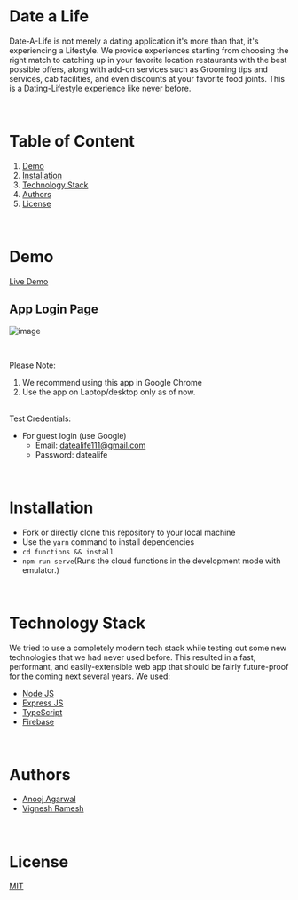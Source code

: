 # Date a Life 

Date-A-Life is not merely a dating application it's more than that, it's experiencing a Lifestyle. We provide experiences starting from choosing the right match to catching up in your favorite location restaurants with the best possible offers, along with add-on services such as Grooming tips and services, cab facilities, and even discounts at your favorite food joints. This is a Dating-Lifestyle experience like never before.

<br/>

# Table of Content

1. [Demo](#demo)
2. [Installation](#installation)
3. [Technology Stack](#technology-stack)
4. [Authors](#authors)
5. [License](#license)

<br/>

# Demo

[Live Demo](https://date-a-life.web.app/login)

## App Login Page
![image](https://user-images.githubusercontent.com/12935725/145683593-22021bca-5e8f-4189-829d-42da487c1433.png)

<br/>

Please Note:

1. We recommend using this app in Google Chrome
2. Use the app on Laptop/desktop only as of now.

<br/>
Test Credentials:

- For guest login (use Google)
  - Email: datealife111@gmail.com
  - Password: datealife

<br/>

# Installation

- Fork or directly clone this repository to your local machine
- Use the `yarn` command to install dependencies
- `cd functions && install`
- `npm run serve`(Runs the cloud functions in the development mode with emulator.)

<br/>

# Technology Stack

We tried to use a completely modern tech stack while testing out some new technologies that we had never used before. This resulted in a fast, performant, and easily-extensible web app that should be fairly future-proof for the coming next several years. We used:

* [Node JS](https://nodejs.org/en/)
* [Express JS](https://expressjs.com/)
* [TypeScript](https://www.typescriptlang.org/)
* [Firebase](https://firebase.google.com/)

<br/>

# Authors

- [Anooj Agarwal](https://github.com/anooj-curator)
- [Vignesh Ramesh](https://github.com/veer-auro)

<br/>

# License

[MIT](https://opensource.org/licenses/MIT)
